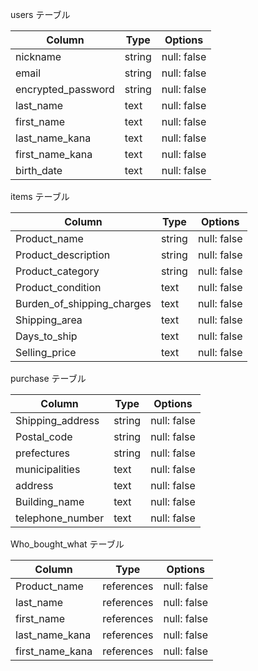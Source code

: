 users テーブル

| Column              | Type   | Options     |
| ------------------  | ------ | ----------- |
| nickname            | string | null: false |
| email               | string | null: false | ユニーク制約
| encrypted_password  | string | null: false |
| last_name           | text   | null: false |
| first_name          | text   | null: false |
| last_name_kana      | text   | null: false |
| first_name_kana     | text   | null: false |
| birth_date          | text   | null: false |

items テーブル

| Column                      | Type   | Options     |
| --------------------------  | ------ | ----------- |
| Product_name                | string | null: false |
| Product_description         | string | null: false | ユニーク制約
| Product_category            | string | null: false |
| Product_condition           | text   | null: false |
| Burden_of_shipping_charges  | text   | null: false |
| Shipping_area               | text   | null: false |
| Days_to_ship                | text   | null: false |
| Selling_price               | text   | null: false |

purchase テーブル

| Column             | Type   | Options     |
| ------------------ | ------ | ----------- |
| Shipping_address   | string | null: false |
| Postal_code        | string | null: false | ユニーク制約
| prefectures        | string | null: false |
| municipalities     | text   | null: false |
| address            | text   | null: false |
| Building_name      | text   | null: false |
| telephone_number   | text   | null: false |

Who_bought_what テーブル

| Column             | Type       | Options     |
| ------------------ | ------     | ----------- |
| Product_name       | references | null: false | 外部キー
| last_name          | references | null: false | 外部キー
| first_name         | references | null: false | 外部キー
| last_name_kana     | references | null: false | 外部キー
| first_name_kana    | references | null: false | 外部キー